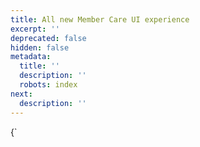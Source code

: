 ```yaml
---
title: All new Member Care UI experience
excerpt: ''
deprecated: false
hidden: false
metadata:
  title: ''
  description: ''
  robots: index
next:
  description: ''
---
```

<HTMLBlock>{`
<!doctype html>
<html xmlns="http://www.w3.org/1999/xhtml" xmlns:v="urn:schemas-microsoft-com:vml"
    xmlns:o="urn:schemas-microsoft-com:office:office">

<head>
    <title>Membercare New UI</title>
    <!--[if !mso]><!-->
    <meta http-equiv="X-UA-Compatible" content="IE=edge">
    <!--<![endif]-->
    <!-- mnk -->
    <meta http-equiv="Content-Type" content="text/html; charset=UTF-8">
    <meta name="viewport" content="width=device-width, initial-scale=1">
    <style type="text/css">
        #outlook a {
            padding: 0;
        }

        body {
            margin: 0;
            padding: 0;
            -webkit-text-size-adjust: 100%;
            -ms-text-size-adjust: 100%;
        }

        table,
        td {
            border-collapse: collapse;
            mso-table-lspace: 0pt;
            mso-table-rspace: 0pt;
        }

        img {
            border: 0;
            height: auto;
            line-height: 100%;
            outline: none;
            text-decoration: none;
            -ms-interpolation-mode: bicubic;
        }

        p {
            display: block;
            margin: 10px 0;
        }

        .small {
            font-size: 12px;
            color: #ffffff;
            color: #5e6d84;
            font-family: 'Open Sans', sans-serif;
        }

        .bold {
            font-weight: bold;
        }
    </style>
    <!--[if mso]>
        <noscript>
        <xml>
        <o:OfficeDocumentSettings>
          <o:AllowPNG/>
          <o:PixelsPerInch>96</o:PixelsPerInch>
        </o:OfficeDocumentSettings>
        </xml>
        </noscript>
        <![endif]-->
    <!--[if lte mso 11]>
        <style type="text/css">
          .mj-outlook-group-fix { width:100% !important; }
        </style>
        <![endif]-->
    <!--[if !mso]><!-->
    <link rel="preconnect" href="https://fonts.googleapis.com">
    <link rel="preconnect" href="https://fonts.gstatic.com" crossorigin>
    <link href="https://fonts.googleapis.com/css2?family=Open+Sans:wght@400;500;600&display=swap" rel="stylesheet">
    <link rel="shortcut icon" href="https://intouch.capillary.co.in/creatives/ui/favicon.ico">
    <style type="text/css">
        @import url('https://fonts.googleapis.com/css2?family=Open+Sans:wght@400;500;600&display=swap');
    </style>
    <!--<![endif]-->
    <style type="text/css">
        @media only screen and (min-width:480px) {
            .mj-column-per-100 {
                width: 100% !important;
                max-width: 100%;
            }

            .mj-column-per-50.mj-outlook-group-fix:nth-child(2) {
                margin-left: 5% !important;

            }

            .mj-column-per-50 {
                width: 45% !important;
                max-width: 50%;
            }

            .mj-column-per-40 {
                width: 40% !important;
                max-width: 40%;
            }

            .mj-column-per-10 {
                width: 10% !important;
                max-width: 10%;
            }

            .mj-column-per-90 {
                width: 90% !important;
                max-width: 90%;
            }

            .mj-column-per-60 {
                width: 60% !important;
                max-width: 60%;
            }
        }
    </style>
    <style media="screen and (min-width:480px)">
        .moz-text-html .mj-column-per-100 {
            width: 100% !important;
            max-width: 100%;
        }

        .moz-text-html .mj-column-per-50 {
            width: 50% !important;
            max-width: 50%;
        }

        .moz-text-html .mj-column-per-40 {
            width: 40% !important;
            max-width: 40%;
        }

        .moz-text-html .mj-column-per-10 {
            width: 10% !important;
            max-width: 10%;
        }

        .moz-text-html .mj-column-per-90 {
            width: 90% !important;
            max-width: 90%;
        }

        .moz-text-html .mj-column-per-60 {
            width: 60% !important;
            max-width: 60%;
        }
        .padding-content {
            padding:0px 25px;
        }
    </style>
    <style type="text/css">
        @media only screen and (max-width:480px) {
            table.mj-full-width-mobile {
                width: 100% !important;
            }

            td.mj-full-width-mobile {
                width: auto !important;
            }
            .padding-content {
                padding:0px 15px;
            }
        }
    </style>
</head>
<!-- emailer body starting -->
<body style="word-spacing:normal;background-color:#f5f5fa;background: #F5F7F8;">
    <div style="background-color:#f5f5fa;background: #F5F7F8;">
        <div style="width: 100%;margin: 0px auto;max-width: 600px;">

            <!-- header image starting -->
            <div style="margin:0px auto;max-width:600px;background: #00235F;background-color: #00235F;">
                <img alt="capillary-logo" height="auto"
                    src="https://s3.amazonaws.com/fileservice.in/intouch_creative_assets/fba6744b-ba2d-4518-8db0-2bea1156.png" style="border:0;display:block;outline:none;text-decoration:none;height:auto;width:100%;font-size:13px;">
            </div>
            <!-- header image ending -->

            <!-- body starting -->
            <div style="margin:0px auto;max-width:600px;padding-bottom: 20px;background-color: #fff;background: #FFF;padding: 25px;">
                <div
                    style="font-family:Ubuntu, Helvetica, Arial, sans-serif;font-size:13px;line-height:1;text-align:center;color:#000000;">
                    <p
                        style="text-align: left; font-family: 'Open Sans', sans-serif; text-transform: none; font-weight: normal; font-size: 14px; color: #091E42; line-height: 24px;  width: 100%;background-color: #ffffff;">
                        Hi there,
                    </p>
                    <p
                        style="text-align: left; font-family: 'Open Sans', sans-serif; text-transform: none; font-weight: normal; font-size: 14px; color: #091E42; line-height: 24px;  width: 100%;background-color: #ffffff;padding-top: 10px;padding-bottom: 10px;">After countless conversations between the product team, you and your Customer Success partners at Capillary we’re ready with the most awaited update to your Capillary experience.
                    </p>
                    <p
                        style="text-align: left; font-family: 'Open Sans', sans-serif; text-transform: none; font-weight: normal; font-size: 14px; color: #091E42; line-height: 24px;  width: 100%;background-color: #ffffff;">Launching a whole new Member Care UI for easier operations, better customer service and quick tracking.

                    </p>
                    <p
                        style="text-align: left; font-family: 'Open Sans', sans-serif; text-transform: none;font-size: 16px;color: #091E42;font-weight: 700;line-height: 24px;  width: 100%;background-color: #ffffff;padding-top: 10px;">New UI Highlights
                    </p>
                    <p
                        style="text-align: left; font-family: 'Open Sans', sans-serif; text-transform: none; font-weight: 700; font-size: 16px; color: #091E42; line-height: 24px;  width: 100%;background-color: #ffffff;">1. Key data and references in a sticky navigation panel
                    </p>
                </div>
                <div
                    style="font-family:Ubuntu, Helvetica, Arial, sans-serif;font-size:13px;line-height:1;text-align:center;color:#000000;padding-bottom: 10px;padding-top: 10px;">
                    <a href="#" style="color:#005bb0;text-decoration:none;" target="_blank"><img src="https://s3.amazonaws.com/fileservice.in/intouch_creative_assets/ee185f34-0b45-447b-8044-a8b93217.png" alt="Body Image" border="0" style="width:100%;height:auto;max-width:100%;display:block;"></a>
                </div>
                <div>
                    <p style="text-align: left; font-family: 'Open Sans', sans-serif; text-transform: none; font-weight: 700; font-size: 16px; color: #091E42; line-height: 24px;  width: 100%;background-color: #ffffff;">2. Seamless navigation with intuitive tabs</p>
                </div>
                <div
                    style="font-family:Ubuntu, Helvetica, Arial, sans-serif;font-size:13px;line-height:1;text-align:center;color:#000000;padding-bottom: 15px;padding-top: 15px;">
                    <a href="#" style="color:#005bb0;text-decoration:none;" target="_blank"><img src="https://s3.amazonaws.com/fileservice.in/intouch_creative_assets/f75d0e16-a748-4c29-aafd-11bdcf15.gif" width="100%" alt="Body Image" border="0" style="width:100%;height:auto;max-width:100%;display:block;"></a>
                </div>
                <div>
                    <p style="text-align: left; font-family: 'Open Sans', sans-serif; text-transform: none; font-weight: 700; font-size: 16px; color: #091E42; line-height: 24px;  width: 100%;background-color: #ffffff;">3. Vertical- focused Customizable Member Care experience</p>
                </div>
                <div
                    style="font-family:Ubuntu, Helvetica, Arial, sans-serif;font-size:13px;line-height:1;text-align:center;color:#000000;padding-bottom: 10px;padding-top: 10px;">
                    <a href="#" style="color:#005bb0;text-decoration:none;" target="_blank"><img src="https://s3.amazonaws.com/fileservice.in/intouch_creative_assets/a2da8690-1549-44db-b5bc-c1f34ef4.png" alt="Body Image" border="0" style="width:100%;height:auto;max-width:100%;display:block;"></a>
                </div>
                <div
                    style="font-family:Ubuntu, Helvetica, Arial, sans-serif;font-size:13px;line-height:1;text-align:center;color:#000000;padding-bottom: 10px;padding-top: 10px;">
                    <a href="#" style="color:#005bb0;text-decoration:none;" target="_blank"><img src="https://s3.amazonaws.com/fileservice.in/intouch_creative_assets/2dce8476-c2c1-4cb4-900d-0c9f36dc.png" alt="Body Image" border="0" style="width:100%;height:auto;max-width:100%;display:block;"></a>
                </div>
                <div>
                    <p style="text-align: left; font-family: 'Open Sans', sans-serif; text-transform: none; font-weight: 700; font-size: 16px; color: #091E42; line-height: 24px;  width: 100%;background-color: #ffffff;padding-top: 10px;">Why customers are loving this</p>
                    <p style="text-align: left; font-family: 'Open Sans', sans-serif; text-transform: none; font-weight: normal; font-size: 14px; color: #091E42; line-height: 24px;  width: 100%;background-color: #ffffff;">For every customer enrolled in the beta, the new UI showed increased service efficiency and higher productivity. Most importantly, users were truly happy seeing this update. This was possible because of:</p>
                </div>
                <div>
                    <p
                        style="text-align: left; font-family: 'Open Sans', sans-serif; text-transform: none; font-weight: normal; font-size: 14px; color: #091E42; line-height: 24px;  width: 100%;background-color: #ffffff;">
                        <ol><li style="text-align: left; font-family: 'Open Sans', sans-serif; text-transform: none; font-weight: normal; font-size: 14px; color: #091E42; line-height: 24px;  width: 100%;background-color: #ffffff;"> More information comprehension, less overload in the new UI</li>
<li style="text-align: left; font-family: 'Open Sans', sans-serif; text-transform: none; font-weight: normal; font-size: 14px; color: #091E42; line-height: 24px;  width: 100%;background-color: #ffffff;">Seamless overview into every detail of your customers</li>
<li style="text-align: left; font-family: 'Open Sans', sans-serif; text-transform: none; font-weight: normal; font-size: 14px; color: #091E42; line-height: 24px;  width: 100%;background-color: #ffffff;">Key data points on left bar for prompt user query resolution</li>
<li style="text-align: left; font-family: 'Open Sans', sans-serif; text-transform: none; font-weight: normal; font-size: 14px; color: #091E42; line-height: 24px;  width: 100%;background-color: #ffffff;">Easier internal knowledge transfer with sticky left member details in screenshots</li></ol>
                    </p>
                </div>
                
                <div align="center"
                    style="font-size:0px;word-break:break-word; background-color:#fff;padding-bottom: 10px;">
                    <p style="text-align: left; font-family: 'Open Sans', sans-serif; text-transform: none; font-weight: normal; font-size: 14px; color: #091E42; line-height: 24px;  width: 100%;background-color: #ffffff;">Let us and your CS partner know how you’re finding the updated Member Care UI experience. Our goal is to ensure each user can increase their service resolution efficiency and operational productivity with this update. Happy servicing!
</p>
                </div>
                <div style="font-family:Ubuntu, Helvetica, Arial, sans-serif;font-size:13px;line-height:1;text-align:center;color:#000000;padding-top: 10px;">
                    <p style="text-align: left; font-family: 'Open Sans', sans-serif; text-transform: none; font-weight: normal; font-size: 14px; color: #091E42; line-height: 24px;  width: 100%;background-color: #ffffff;margin: 0px;">Helping you reach everyone, everywhere</p>
                    <p style="text-align: left; font-family: 'Open Sans', sans-serif; text-transform: none; font-weight: 600; font-size: 14px; color: #091E42; line-height: 22px;  width: 100%;background-color: #ffffff;margin: 0px;padding-top: 10px;">Product Team,</p>
                    <p style="text-align: left; font-family: 'Open Sans', sans-serif; text-transform: none; font-weight: 600; font-size: 14px; color: #091E42; line-height: 22px;  width: 100%;background-color: #ffffff;margin: 0px;">Capillary</p>
                </div>
            </div>
            <!-- body ending -->

         
        </div>
    </div>
    <!-- publish date for web starting -->
    <div style="text-align: right;font-family: Roboto,Tahoma,Verdana,Segoe,sans-serif;text-transform: none;font-size: 14px;color: #091E42;font-weight: 400;line-height: 24px;width: 100%;padding-bottom: 10px;padding-top: 10px;">Date: <span style="font-weight: 500;">17 AUGUST 2022</span></div>
    <!-- publish date for web ending -->
</body>
<!-- emailer body ending -->

</html>
`}</HTMLBlock>
